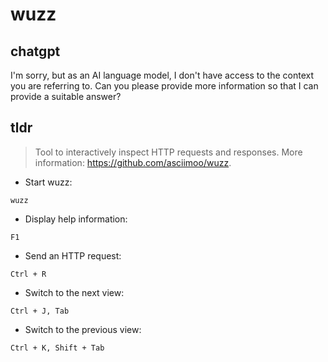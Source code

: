 # wuzz 
## chatgpt 
I'm sorry, but as an AI language model, I don't have access to the context you are referring to. Can you please provide more information so that I can provide a suitable answer? 

## tldr 
 
> Tool to interactively inspect HTTP requests and responses.
> More information: <https://github.com/asciimoo/wuzz>.

- Start wuzz:

`wuzz`

- Display help information:

`F1`

- Send an HTTP request:

`Ctrl + R`

- Switch to the next view:

`Ctrl + J, Tab`

- Switch to the previous view:

`Ctrl + K, Shift + Tab`
